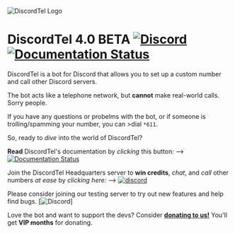 ![DiscordTel Logo](../old-v1/discordtel.png)
# DiscordTel 4.0 BETA [![Discord](https://img.shields.io/badge/Discord-Support_Server-7289DA.svg)](https://discord.gg/RN7pxrB) [![Documentation Status](https://readthedocs.org/projects/discordtel/badge/?version=latest)](http://discordtel.austinhuang.me/en/latest/)

DiscordTel is a bot for Discord that allows you to set up a custom number and call other Discord servers.

The bot acts like a telephone network, but **cannot** make real-world calls. Sorry people.

If you have any questions or probelms with the bot, or if someone is trolling/spamming your number, you can >dial `*611`.

So, ready to *dive* into the world of DiscordTel?

**Read** DiscordTel's documentation by *clicking* this button: --> [![Documentation Status](https://readthedocs.org/projects/discordtel/badge/?version=latest)](http://discordtel.austinhuang.me/en/latest)

Join the DiscordTel Headquarters server to **win credits**, *chat*, and *call* other numbers *at ease* by *clicking here:* --> [![discord](https://img.shields.io/badge/Discord-Support_Server-7289DA.svg)](https://discord.gg/RN7pxrB)

Please consider joining our testing server to try out new features and help find bugs. [![Discord](https://img.shields.io/badge/Discord-Test%20server-7289DA)]

Love the bot and want to support the devs? Consider [**donating to us!**](https://discordtel.austinhuang.me/en/latest/VIP-Number/#current-rate) You'll get **VIP months** for donating.
